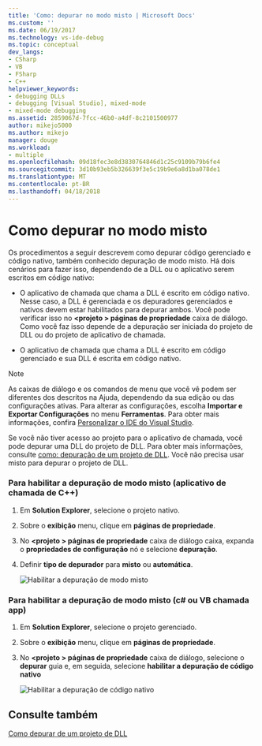 ```yaml
---
title: 'Como: depurar no modo misto | Microsoft Docs'
ms.custom: ''
ms.date: 06/19/2017
ms.technology: vs-ide-debug
ms.topic: conceptual
dev_langs:
- CSharp
- VB
- FSharp
- C++
helpviewer_keywords:
- debugging DLLs
- debugging [Visual Studio], mixed-mode
- mixed-mode debugging
ms.assetid: 2859067d-7fcc-46b0-a4df-8c2101500977
author: mikejo5000
ms.author: mikejo
manager: douge
ms.workload:
- multiple
ms.openlocfilehash: 09d18fec3e8d3830764846d1c25c9109b79b6fe4
ms.sourcegitcommit: 3d10b93eb5b326639f3e5c19b9e6a8d1ba078de1
ms.translationtype: MT
ms.contentlocale: pt-BR
ms.lasthandoff: 04/18/2018
---
```

# <a name="how-to-debug-in-mixed-mode"></a>Como depurar no modo misto
Os procedimentos a seguir descrevem como depurar código gerenciado e código nativo, também conhecido depuração de modo misto. Há dois cenários para fazer isso, dependendo de a DLL ou o aplicativo serem escritos em código nativo:  
  
-   O aplicativo de chamada que chama a DLL é escrito em código nativo. Nesse caso, a DLL é gerenciada e os depuradores gerenciados e nativos devem estar habilitados para depurar ambos. Você pode verificar isso no  **\<projeto > páginas de propriedade** caixa de diálogo. Como você faz isso depende de a depuração ser iniciada do projeto de DLL ou do projeto de aplicativo de chamada.  
  
-   O aplicativo de chamada que chama a DLL é escrito em código gerenciado e sua DLL é escrita em código nativo.  
  
> [!NOTE]
>  As caixas de diálogo e os comandos de menu que você vê podem ser diferentes dos descritos na Ajuda, dependendo da sua edição ou das configurações ativas. Para alterar as configurações, escolha **Importar e Exportar Configurações** no menu **Ferramentas**. Para obter mais informações, confira [Personalizar o IDE do Visual Studio](../ide/personalizing-the-visual-studio-ide.md).

Se você não tiver acesso ao projeto para o aplicativo de chamada, você pode depurar uma DLL do projeto de DLL. Para obter mais informações, consulte [como: depuração de um projeto de DLL](../debugger/how-to-debug-from-a-dll-project.md). Você não precisa usar misto para depurar o projeto de DLL.
  
### <a name="to-enable-mixed-mode-debugging-c-calling-app"></a>Para habilitar a depuração de modo misto (aplicativo de chamada de C++)  
  
1.  Em **Solution Explorer**, selecione o projeto nativo.
  
2.  Sobre o **exibição** menu, clique em **páginas de propriedade**.
  
3.  No  **\<projeto > páginas de propriedade** caixa de diálogo caixa, expanda o **propriedades de configuração** nó e selecione **depuração**.  
  
4.  Definir **tipo de depurador** para **misto** ou **automática**.

    ![Habilitar a depuração de modo misto](../debugger/media/dbg-mixed-mode-from-native.png "habilitar a depuração de modo misto")

### <a name="to-enable-mixed-mode-debugging-c-or-vb-calling-app"></a>Para habilitar a depuração de modo misto (c# ou VB chamada app)  
  
1.  Em **Solution Explorer**, selecione o projeto gerenciado.  
  
2.  Sobre o **exibição** menu, clique em **páginas de propriedade**.  
  
3.  No  **\<projeto > páginas de propriedade** caixa de diálogo, selecione o **depurar** guia e, em seguida, selecione **habilitar a depuração de código nativo**

    ![Habilitar a depuração de código nativo](../debugger/media/dbg-mixed-mode-from-csharp.png "habilitar a depuração de código nativo")
  
## <a name="see-also"></a>Consulte também  
 [Como depurar de um projeto de DLL](../debugger/how-to-debug-from-a-dll-project.md)